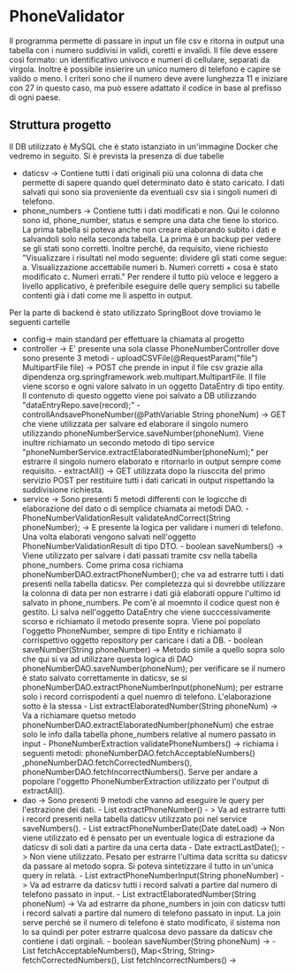 # PhoneValidator
Il programma permette di passare in input un file csv e ritorna in output una tabella con i numero suddivisi in validi, coretti e invalidi.
Il file deve essere così formato: un identificativo univoco e numeri di cellulare, separati da virgola. 
Inoltre è possibile insierire un unico numero di telefono e capire se valido o meno. 
I criteri sono che il numero deve avere lunghezza 11 e iniziare con 27 in questo caso, ma può essere adattato il codice in base al prefisso di ogni paese. 

## Struttura progetto 
Il DB utilizzato è MySQL che è stato istanziato in un'immagine Docker che vedremo in seguito. Si è prevista la presenza di due tabelle
- daticsv -> Contiene tutti i dati originali più una colonna di data che permette di sapere quando quel determinato dato è stato caricato. I dati salvati qui sono sia proveniente da eventuali csv sia i singoli numeri di telefono.
- phone_numbers -> Contiene tutti i dati modificati e non. Qui le colonno sono id, phone_number, status e sempre una data che tiene lo storico.
La prima tabella si poteva anche non creare elaborando subito i dati e salvandoli solo nella seconda tabella. La prima è un backup per vedere se gli stati sono corretti. Inoltre perché, da requisito, viene richiesto "Visualizzare i risultati nel modo seguente: dividere gli stati come segue: a. Visualizzazione accettabile numeri
                      b. Numeri corretti + cosa è stato modificato
                      c. Numeri errati."
Per rendere il tutto più veloce e leggero a livello applicativo, è preferibile eseguire delle query semplici su tabelle contenti già i dati come me li aspetto in output.

Per la parte di backend è stato utilizzato SpringBoot dove troviamo le seguenti cartelle
- config-> main standard per effettuare la chiamata al progetto
- controller -> E' presente una sola classe PhoneNumberController dove sono presente 3 metodi
              - uploadCSVFile(@RequestParam("file") MultipartFile file)  -> POST che prende in input il file csv grazie alla dipendenza org.springframework.web.multipart.MultipartFile. Il file viene scorso e ogni valore salvato in un oggetto DataEntry di tipo entity. Il                   contenuto di questo oggetto viene poi salvato a DB utilizzando "dataEntryRepo.save(record);"
              - controllAndsavePhoneNumber(@PathVariable String phoneNum) -> GET che viene utilizzata per salvare ed elaborare il singolo numero utilizzando phoneNumberService.saveNumber(phoneNum). Viene inultre richiamato un secondo metodo di tipo service 
                "phoneNumberService.extractElaboratedNumber(phoneNum);" per estrarre il singolo numero elaborato e ritornarlo in output sempre come requisito.
              - extractAll() -> GET utilizzata dopo la riusccita del primo servizio POST per restituire tutti i dati caricati in output rispettando la suddivisione richiesta.
- service -> Sono presenti 5 metodi differenti con le logicche di elaborazione del dato o di semplice chiamata ai metodi DAO.
            - PhoneNumberValidationResult validateAndCorrect(String phoneNumber); -> E presente la logica per validare i numeri di telefono. Una volta elaborati vengono salvati nell'oggetto PhoneNumberValidationResult di tipo DTO.
            - boolean saveNumbers() -> Viene utilizzato per salvare i dati passati tramite csv nella tabella phone_numbers. Come prima cosa richiama phoneNumberDAO.extractPhoneNumber(); che va ad estrarre tutti i dati presenti nella tabella daticsv. Per completezza qui 
             si dovrebbe utilizzare la colonna di data per non estrarre i dati già elaborati oppure l'ultimo id salvato in phone_numbers. Pe com'è al moemnto il codice quest non è gestito. Li salva nell'oggetto DataEntry che viene succcessivamente scorso e richiamato il              metodo presente sopra. Viene poi popolato l'oggetto PhoneNumber, sempre di tipo Entity e richiamato il corrispettivo oggetto repository per caricare i dati a DB.
            - boolean saveNumber(String phoneNumber) -> Metodo simile a quello sopra solo che qui si va ad utilizzare questa logica di DAO phoneNumberDAO.saveNumber(phoneNum); per verificare se il numero è stato salvato correttamente in daticsv, se si             
              phoneNumberDAO.extractPhoneNumberInput(phoneNum); per estrarre solo i record corrispodenti a quel nuemro di telefono. L'elaborazione sotto è la stessa
            - List<PhoneNumber> extractElaboratedNumber(String phoneNum) -> Va a richiamare quetso metodo phoneNumberDAO.extractElaboratedNumber(phoneNum) che estrae solo le info dalla tabella phone_numbers relative al numero passato in input 
            - PhoneNumberExtraction validatePhoneNumbers() -> richiama i seguenti metodi: phoneNumberDAO.fetchAcceptableNumbers() ,phoneNumberDAO.fetchCorrectedNumbers(), phoneNumberDAO.fetchIncorrectNumbers(). Serve per andare a popolare l'oggetto PhoneNumberExtraction 
              utilizzato per l'output di extractAll().
- dao -> Sono presenti 9 metodi che vanno ad eseguire le query per l'estrazione dei dati. 
          -  List<DataEntry> extractPhoneNumber() - > Va ad estrarre tutti i record presenti nella tabella daticsv utilizzato poi nel service saveNumbers(). 
          - List<DataEntry> extractPhoneNumberDate(Date dateLoad) -> Non viene utilizzato ed è pensato per un eventuale logica di estrazione da daticsv di soli dati a partire da una certa data
          - Date extractLastDate(); -> Non viene utilizzato. Pesato per estrarre l'ultima data scritta su daticsv da passare al metodo sopra. Si poteva sintetizzare il tutto in un'unica query in relatà.
          - List<DataEntry> extractPhoneNumberInput(String phoneNumber) -> Va ad estrarre da daticsv tutti i record salvati a partire dal numero di telefono passato in input.
          - List<PhoneNumber> extractElaboratedNumber(String phoneNum) -> Va ad estrarre da phone_numbers in join con daticsv tutti i record salvati a partire dal numero di telefono passato in input. La join serve perché se il numero di telefono è stato modificato, il 
            sistema non lo sa quindi per poter estrarre qualcosa devo passare da daticsv che contiene i dati orginali.
          - boolean saveNumber(String phoneNum) -> 
          - List<String> fetchAcceptableNumbers(), Map<String, String> fetchCorrectedNumbers(), List<String> fetchIncorrectNumbers() ->
